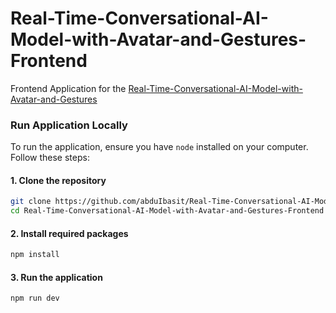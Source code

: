 # Real-Time-Conversational-AI-Model-with-Avatar-and-Gestures-Frontend

Frontend Application for the [Real-Time-Conversational-AI-Model-with-Avatar-and-Gestures](https://github.com/abduIbasit/Real-Time-Conversational-AI-Model-with-Avatar-and-Gestures) 

### Run Application Locally

To run the application, ensure you have `node` installed on your computer. Follow these steps:

#### 1. Clone the repository
```bash
git clone https://github.com/abduIbasit/Real-Time-Conversational-AI-Model-with-Avatar-and-Gestures-Frontend.git
cd Real-Time-Conversational-AI-Model-with-Avatar-and-Gestures-Frontend
```

#### 2. Install required packages
```bash
npm install
```

#### 3. Run the application
```bash
npm run dev
```
